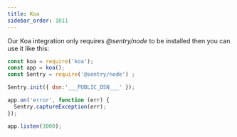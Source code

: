 ```yaml
---
title: Koa
sidebar_order: 1011
---
```


<!-- WIZARD -->

Our Koa integration only requires _@sentry/node_ to be installed then you can use it like this:

```javascript
const koa = require('koa');
const app = koa();
const Sentry = require('@sentry/node') ;

Sentry.init({ dsn:'___PUBLIC_DSN___' });

app.on('error', function (err) {
  Sentry.captureException(err);
});

app.listen(3000);
```
<!-- ENDWIZARD -->